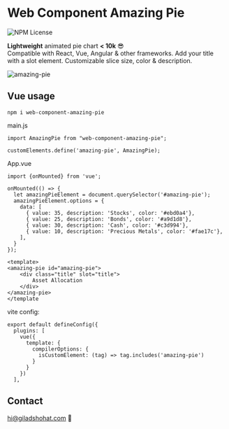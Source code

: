 # Web Component Amazing Pie

![NPM License](https://img.shields.io/npm/l/web-component-amazing-pie)

**Lightweight** animated pie chart **< 10k** 😎 <br>
Compatible with React, Vue, Angular & other frameworks.
Add your title with a slot element.
Customizable slice size, color & description. 

![amazing-pie](https://github.com/gshohat/web-component-amazing-pie/assets/91323932/ca32409a-fe0d-4a50-acbb-adb7ec70f196)

## Vue usage

`npm i web-component-amazing-pie`

main.js
```
import AmazingPie from "web-component-amazing-pie";

customElements.define('amazing-pie', AmazingPie);
```

App.vue
```
import {onMounted} from 'vue';

onMounted(() => {
  let amazingPieElement = document.querySelector('#amazing-pie');
  amazingPieElement.options = {
    data: [
      { value: 35, description: 'Stocks', color: '#ebd0a4'},
      { value: 25, description: 'Bonds', color: '#a9d1d8'},
      { value: 30, description: 'Cash', color: '#c3d994'},
      { value: 10, description: 'Precious Metals', color: '#fae17c'},
    ],
  }
});

<template>
<amazing-pie id="amazing-pie">
    <div class="title" slot="title">
        Asset Allocation
    </div>
</amazing-pie>
</template
```

vite config:
```
export default defineConfig({
  plugins: [
    vue({
      template: {
        compilerOptions: {
          isCustomElement: (tag) => tag.includes('amazing-pie')
        }
      }
    })
  ],
```


## Contact
hi@giladshohat.com 💫
